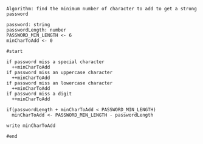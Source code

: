     Algorithm: find the minimum number of character to add to get a strong password

    password: string
    passwordLength: number
    PASSWORD_MIN_LENGTH <- 6 
    minCharToAdd <- 0

    #start

    if password miss a special character
      ++minCharToAdd
    if password miss an uppercase character
      ++minCharToAdd
    if password miss an lowercase character 
      ++minCharToAdd
    if password miss a digit
      ++minCharToAdd

    if(passwordLength + minCharToAdd < PASSWORD_MIN_LENGTH) 
      minCharToAdd <- PASSWORD_MIN_LENGTH - passwordLength
    
    write minCharToAdd

    #end
